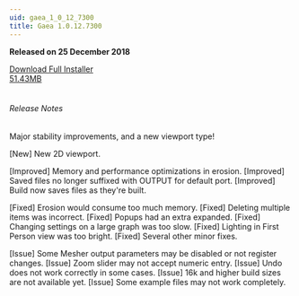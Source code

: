 ```yaml
---
uid: gaea_1_0_12_7300
title: Gaea 1.0.12.7300
---
```



**Released on 25 December 2018**

<div class="btn-group" role="group">
<a href="http://viridian.quadspinner.com/gaea/Gaea-1.0.12.7300.msi?key=DC00" class="btn btn-dark">Download Full Installer<br />51.43MB</a>
</div></div></div>
<br><h6 class="ml-2">Release Notes</h6>
<div class="card">
<div class="card-body release-note">

Major stability improvements, and a new viewport type!

[New] New 2D viewport.

[Improved] Memory and performance optimizations in erosion.
[Improved] Saved files no longer suffixed with OUTPUT for default port.
[Improved] Build now saves files as they're built.

[Fixed] Erosion would consume too much memory.
[Fixed] Deleting multiple items was incorrect.
[Fixed] Popups had an extra expanded.
[Fixed] Changing settings on a large graph was too slow.
[Fixed] Lighting in First Person view was too bright.
[Fixed] Several other minor fixes.

[Issue] Some Mesher output parameters may be disabled or not register changes.
[Issue] Zoom slider may not accept numeric entry.
[Issue] Undo does not work correctly in some cases.
[Issue] 16k and higher build sizes are not available yet.
[Issue] Some example files may not work completely.



